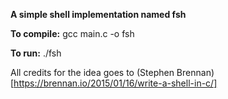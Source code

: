 **A simple shell implementation named fsh**

**To compile:** gcc main.c -o fsh

**To run:** ./fsh

All credits for the idea goes to (Stephen Brennan)[https://brennan.io/2015/01/16/write-a-shell-in-c/]
